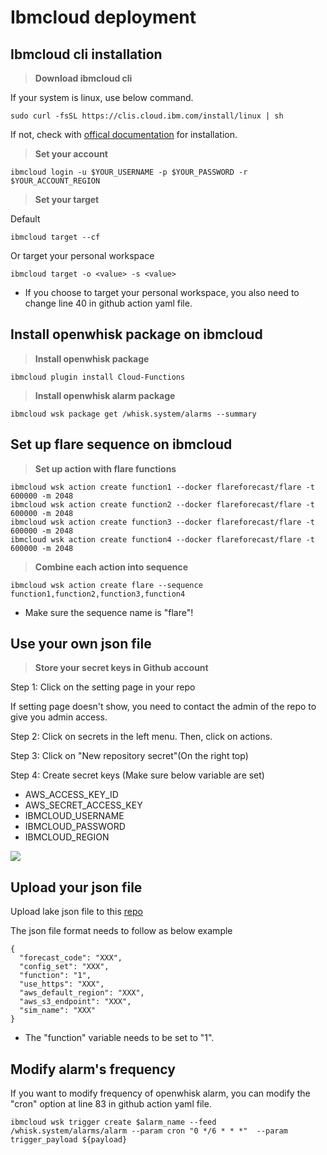 Ibmcloud deployment
===

## Ibmcloud cli installation

> **Download ibmcloud cli**

If your system is linux, use below command.

```shell
sudo curl -fsSL https://clis.cloud.ibm.com/install/linux | sh
```

If not, check with [offical documentation](https://https://cloud.ibm.com/docs/cli?topic=cli-getting-started) for installation.

> **Set your account**

```shell
ibmcloud login -u $YOUR_USERNAME -p $YOUR_PASSWORD -r $YOUR_ACCOUNT_REGION
```

> **Set your target**

Default

```shell
ibmcloud target --cf
```

Or target your personal workspace

```shell
ibmcloud target -o <value> -s <value>
```
* If you choose to target your personal workspace, you also need to change line 40 in github action yaml file.

## Install openwhisk package on ibmcloud

> **Install openwhisk package**

```shell
ibmcloud plugin install Cloud-Functions
```

> **Install openwhisk alarm package**

```shell
ibmcloud wsk package get /whisk.system/alarms --summary
```

## Set up flare sequence on ibmcloud

> **Set up action with flare functions**

```shell
ibmcloud wsk action create function1 --docker flareforecast/flare -t 600000 -m 2048
ibmcloud wsk action create function2 --docker flareforecast/flare -t 600000 -m 2048
ibmcloud wsk action create function3 --docker flareforecast/flare -t 600000 -m 2048
ibmcloud wsk action create function4 --docker flareforecast/flare -t 600000 -m 2048
```

> **Combine each action into sequence**

```
ibmcloud wsk action create flare --sequence function1,function2,function3,function4
```

* Make sure the sequence name is "flare"!


## Use your own json file ##
> **Store your secret keys in Github account**

Step 1: Click on the setting page in your repo

If setting page doesn't show, you need to contact the admin of the repo to give you admin access.

Step 2: Click on secrets in the left menu. Then, click on actions.

Step 3: Click on "New repository secret"(On the right top)

Step 4: Create secret keys (Make sure below variable are set)
* AWS_ACCESS_KEY_ID
* AWS_SECRET_ACCESS_KEY
* IBMCLOUD_USERNAME
* IBMCLOUD_PASSWORD
* IBMCLOUD_REGION

![](https://i.imgur.com/Gc2bu11.png)

## Upload your json file ##

Upload lake json file to this [repo](https://https://github.com/FLARE-forecast/deployed-forecasts)

The json file format needs to follow as below example
```json=
{
  "forecast_code": "XXX",
  "config_set": "XXX",
  "function": "1",
  "use_https": "XXX",
  "aws_default_region": "XXX",
  "aws_s3_endpoint": "XXX",
  "sim_name": "XXX"
}
```
* The "function" variable needs to be set to "1".

## Modify alarm's frequency
If you want to modify frequency of openwhisk alarm, you can modify the "cron" option at line 83 in github action yaml file.

``` shell=83
ibmcloud wsk trigger create $alarm_name --feed /whisk.system/alarms/alarm --param cron "0 */6 * * *"  --param trigger_payload ${payload}
```